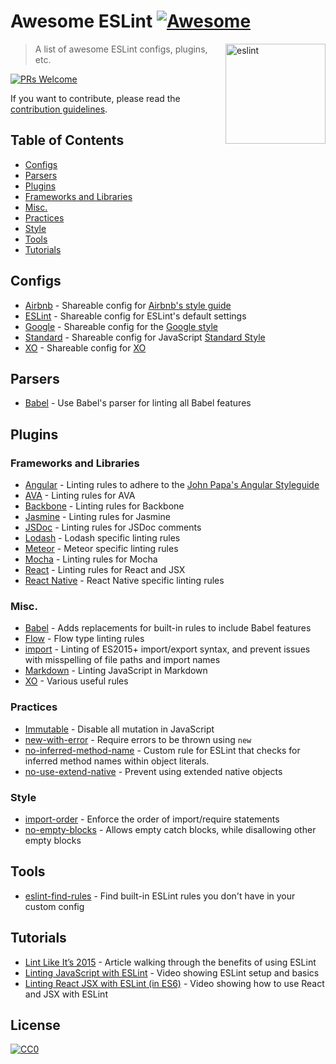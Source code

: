 # Awesome ESLint [![Awesome](https://cdn.rawgit.com/sindresorhus/awesome/d7305f38d29fed78fa85652e3a63e154dd8e8829/media/badge.svg)](https://github.com/sindresorhus/awesome)

[<img src="http://eslint.org/img/logo.svg" width="160" align="right" alt="eslint">](http://eslint.org)

> A list of awesome ESLint configs, plugins, etc.

[![PRs Welcome](https://img.shields.io/badge/PRs-welcome-brightgreen.svg?style=flat-square)](http://makeapullrequest.com)

If you want to contribute, please read the [contribution guidelines](contributing.md).

## Table of Contents

- [Configs](#configs)
- [Parsers](#parsers)
- [Plugins](#plugins)
 - [Frameworks and Libraries](#frameworks-and-libraries)
 - [Misc.](#misc)
 - [Practices](#practices)
 - [Style](#style)
- [Tools](#tools)
- [Tutorials](#tutorials)

## Configs

 - [Airbnb](https://github.com/airbnb/javascript/tree/master/packages/eslint-config-airbnb) - Shareable config for [Airbnb's style guide](https://github.com/airbnb/javascript)
 - [ESLint](https://github.com/eslint/eslint/tree/master/packages/eslint-config-eslint) - Shareable config for ESLint's default settings
 - [Google](https://github.com/google/eslint-config-google) - Shareable config for the [Google style](http://google.github.io/styleguide/javascriptguide.xml)
 - [Standard](https://github.com/feross/eslint-config-standard) - Shareable config for JavaScript [Standard Style](https://github.com/feross/standard)
 - [XO](https://github.com/sindresorhus/eslint-config-xo) - Shareable config for [XO](https://github.com/sindresorhus/xo)

## Parsers

 - [Babel](https://github.com/babel/babel-eslint) - Use Babel's parser for linting all Babel features

## Plugins

### Frameworks and Libraries

 - [Angular](https://github.com/Gillespie59/eslint-plugin-angular) - Linting rules to adhere to the [John Papa's Angular Styleguide](https://github.com/johnpapa/angular-styleguide)
 - [AVA](https://github.com/sindresorhus/eslint-plugin-ava) - Linting rules for AVA
 - [Backbone](https://github.com/ilyavolodin/eslint-plugin-backbone) - Linting rules for Backbone
 - [Jasmine](https://github.com/tlvince/eslint-plugin-jasmine) - Linting rules for Jasmine
 - [JSDoc](https://github.com/gajus/eslint-plugin-jsdoc) - Linting rules for JSDoc comments
 - [Lodash](https://github.com/wix/eslint-plugin-lodash) - Lodash specific linting rules
 - [Meteor](https://github.com/dferber90/eslint-plugin-meteor) - Meteor specific linting rules
 - [Mocha](https://github.com/lo1tuma/eslint-plugin-mocha) - Linting rules for Mocha
 - [React](https://github.com/yannickcr/eslint-plugin-react) - Linting rules for React and JSX
 - [React Native](https://github.com/Intellicode/eslint-plugin-react-native) - React Native specific linting rules

### Misc.

 - [Babel](https://github.com/babel/eslint-plugin-babel) - Adds replacements for built-in rules to include Babel features
 - [Flow](https://github.com/gajus/eslint-plugin-flowtype) - Flow type linting rules
 - [import](https://github.com/benmosher/eslint-plugin-import) - Linting of ES2015+  import/export syntax, and prevent issues with misspelling of file paths and import names
 - [Markdown](https://github.com/eslint/eslint-plugin-markdown) - Linting JavaScript in Markdown
 - [XO](https://github.com/sindresorhus/eslint-plugin-xo) - Various useful rules

### Practices

 - [Immutable](https://github.com/jhusain/eslint-plugin-immutable) - Disable all mutation in JavaScript
 - [new-with-error](https://github.com/Trott/eslint-plugin-new-with-error) - Require errors to be thrown using `new`
 - [no-inferred-method-name](https://github.com/johnstonbl01/eslint-no-inferred-method-name) - Custom rule for ESLint that checks for inferred method names within object literals.
 - [no-use-extend-native](https://github.com/dustinspecker/eslint-plugin-no-use-extend-native) - Prevent using extended native objects

### Style

 - [import-order](https://github.com/jfmengels/eslint-plugin-import-order) - Enforce the order of import/require statements
 - [no-empty-blocks](https://github.com/alex-shnayder/eslint-plugin-no-empty-blocks) - Allows empty catch blocks, while disallowing other empty blocks

## Tools

 - [eslint-find-rules](https://github.com/sarbbottam/eslint-find-rules) - Find built-in ESLint rules you don't have in your custom config

## Tutorials

 - [Lint Like It’s 2015](https://medium.com/@dan_abramov/lint-like-it-s-2015-6987d44c5b48#.5p3yk0b03) - Article walking through the benefits of using ESLint
 - [Linting JavaScript with ESLint](https://egghead.io/lessons/javascript-linting-javascript-with-eslint) - Video showing ESLint setup and basics
 - [Linting React JSX with ESLint (in ES6)](https://egghead.io/lessons/react-linting-react-jsx-with-eslint-in-es6) - Video showing how to use React and JSX with ESLint

## License

[![CC0](https://i.creativecommons.org/p/zero/1.0/88x31.png)](https://creativecommons.org/publicdomain/zero/1.0/)
